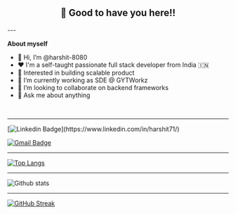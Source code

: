 <!-- README FILE CODE -->



<!-- WAKING HAND WITH GOOD TO HAVE YOU TEXT-->
<h2 align=center>👋 Good to have you here!!</h2>
---

<br>

<!--ABOUT ME CODE-->
**About myself**<br>


- 👋 Hi, I’m @harshit-8080
- ❤️ I'm a self-taught passionate full stack developer from India 🇮🇳
- 👀 Interested in building scalable product
- 💼 I’m currently working as SDE @ GYTWorkz
- 🌱 I’m looking to collaborate on backend frameworks
- 💬 Ask me about anything

<br>

---

<!-- SOCAIL MEDIA HANDLES -->
[![Linkedin Badge](https://img.shields.io/badge/-HarshitRaj-blue?style=flat-square&logo=Linkedin&logoColor=white&link=[https://www.linkedin.com/in/riti2409/](https://www.linkedin.com/in/harshit71/))](https://www.linkedin.com/in/harshit71/)


[![Gmail Badge](https://img.shields.io/badge/-harshit.new71@gmail.com-c14438?style=flat-square&logo=Gmail&logoColor=white&link=mailto:harshit.new71@gmail.com)](mailto:harshit.new71@gmail.com)

---

<!--  TOP LANGUAGES STATISTICS -->
 [![Top Langs](https://github-readme-stats.vercel.app/api/top-langs/?username=harshit-8080&theme=dark&layout=compact&align=right&width=40%)](https://github.com/anuraghazra/github-readme-stats)

---

<!-- GITHUB STATISTICS -->
 ![Github stats](https://github-readme-stats.vercel.app/api?username=harshit-8080)  


 <hr>


 
<!--  CONTRIBUTION AND STREAK BLOCK -->
 [![GitHub Streak ](https://github-readme-streak-stats.herokuapp.com/?user=harshit-8080&currStreakNum=2FD3EB&fire=pink&sideLabels=F00&theme=nightowl)](https://git.io/streak-stats)   


